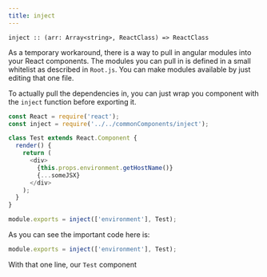 ```yaml
---
title: inject
---
```


```
inject :: (arr: Array<string>, ReactClass) => ReactClass
```

As a temporary workaround, there is a way to pull in angular modules into your
React components. The modules you can pull in is defined in a small whitelist
as described in `Root.js`. You can make modules available by just editing that
one file.

To actually pull the dependencies in, you can just wrap you component with the
`inject` function before exporting it.

```javascript
const React = require('react');
const inject = require('../../commonComponents/inject');

class Test extends React.Component {
  render() {
    return (
      <div>
        {this.props.environment.getHostName()}
        {...someJSX}
      </div>
    );
  }
}

module.exports = inject(['environment'], Test);

```

As you can see the important code here is:

```javascript
module.exports = inject(['environment'], Test);
```

With that one line, our `Test` component
